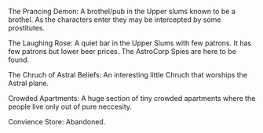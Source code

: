 The Prancing Demon: A brothel/pub in the Upper slums known to be a brothel. As the characters enter they may be intercepted by some prostitutes.

The Laughing Rose: A quiet bar in the Upper Slums with few patrons. It has few patrons but lower beer prices. The AstroCorp Spies are here to be found.

The Chruch of Astral Beliefs: An interesting little Chruch that worships the Astral plane.

Crowded Apartments: A huge section of tiny crowded apartments where the people live only out of pure neccesity.

Convience Store: Abandoned.